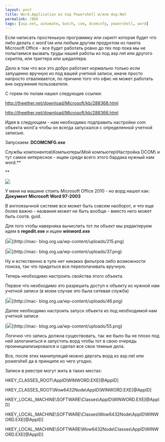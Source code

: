 ```yaml
---
layout: post
title: Word.Application из под Powershell и/или Asp.Net
permalink: /866
tags: [asp.net, automate, batch, com, dcomcnfg, powershell, word]
---
```


Если написать простенькую программку или скрипт которая будет что либо делать
с word'ом или любым другим продуктом из пакета Microsoft Office - все будет
работать ровно до тех пор пока мы не попытаемся вызвать труды нашей работы из
под asp.net или другого скритпа, или триггера или шедаллера.


Дело в том что все это добро работает нормально только если запущенно вручную
из под вашей учетной записи, иначе просто напросто отваливается, по причине
того что офис не может работать вне окружения пользователя.


С горем по полам нашел следующие ссылки:


http://theether.net/download/Microsoft/kb/288368.html

http://theether.net/download/Microsoft/kb/288366.html


Идея в следующем - нам необходимо подправить настройки com объекта word'а
чтобы он всегда запускался с определенной учетной записью.


Запускаем: **DCOMCNFG.exe**


Службы компонентов\Компьютеры\Мой компьютер\Настройка DCOM\ и тут самое
интересное - ищем среди всего этого бардака нужный нам word.**

**

![](http://mac-blog.org.ua/wp-content/uploads/128.png)


У меня на машине стоить Microsoft Office 2010 - но ворд нашел как: **Документ
Microsoft Word 97-2003**


В англоязычной системе все может быть совсем наоборот, и что еще более важно -
названия может не быть вообще - вместо него может быть соотв. guid.


Для того чтобы наверняка вычислить тот ли объект мы редактируем идем в
**regedit.exe** и ищем **winword.exe**


[![](http://mac-blog.org.ua/wp-content/uploads/215-300x233.png)](http://mac-
blog.org.ua/wp-content/uploads/215.png)


[![](http://mac-blog.org.ua/wp-content/uploads/37-300x211.png)](http://mac-
blog.org.ua/wp-content/uploads/37.png)


Ну и естественно в туле нет никаких фильтров либо возможности поиска, так что
придеться все перелопачивать вручную.


Теперь необходимо настроить свойства этого объекта.


Первое что необходимо это разрешить доступ к объекту из нужной нам учетной
записи (в моем случае это была сетевая служба)


[![](http://mac-blog.org.ua/wp-content/uploads/46-300x238.png)](http://mac-
blog.org.ua/wp-content/uploads/46.png)


Далее необходимо настроить запуск объекта из под необходимой нам учетной
записи


[![](http://mac-blog.org.ua/wp-content/uploads/55-220x300.png)](http://mac-
blog.org.ua/wp-content/uploads/55.png)


Логично что запись должна существовать, так же было бы не плохо под ней
залогиниться и запустить ворд чтобы тот в свою очередь проинициализировался и
сделал все свои темные дела.


Все, после этих манипуляций можно дергать ворд из asp.net или powershell да в
принципе из чего угодно.


Записи в реестре могут жить в таких местах:


HKEY_CLASSES_ROOT\AppID\WINWORD.EXE[@AppID]

HKEY_CLASSES_ROOT\Wow6432Node\AppID\WINWORD.EXE[@AppID]

HKEY_LOCAL_MACHINE\SOFTWARE\Classes\AppID\WINWORD.EXE[@AppID]

HKEY_LOCAL_MACHINE\SOFTWARE\Classes\Wow6432Node\AppID\WINWORD.EXE[@AppID]

HKEY_LOCAL_MACHINE\SOFTWARE\Wow6432Node\Classes\AppID\WINWORD.EXE[@AppID]


